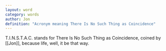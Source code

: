 ```yaml
---
layout: word
category: words
author: Jon
definition: "Acronym meaning There Is No Such Thing as Coincidence"
---
```


T.I.N.S.T.A.C. stands for There Is No Such Thing as Coincidence, coined by [[Jon]], because life, well, it be that way.